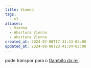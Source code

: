 ```yaml
---
title: Vienna
tags:
  - v1
aliases:
  - Vienna
  - Abertura Vienna
  - abertura Vienna
created_at: 2024-07-08T17:33:33-03:00
updated_at: 2024-08-06T23:41:04-03:00
---
```


pode transpor para o [Gambito do rei](../../../../rascunhos/2024/07/Xadrez_Gambito_do_rei.md).